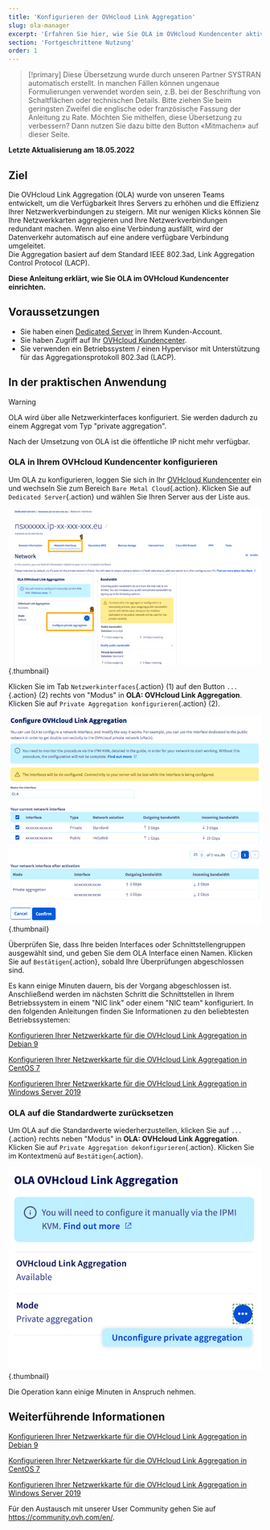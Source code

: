 ```yaml
---
title: 'Konfigurieren der OVHcloud Link Aggregation'
slug: ola-manager
excerpt: 'Erfahren Sie hier, wie Sie OLA im OVHcloud Kundencenter aktivieren'
section: 'Fortgeschrittene Nutzung'
order: 1
---
```


> [!primary]
> Diese Übersetzung wurde durch unseren Partner SYSTRAN automatisch erstellt. In manchen Fällen können ungenaue Formulierungen verwendet worden sein, z.B. bei der Beschriftung von Schaltflächen oder technischen Details. Bitte ziehen Sie beim geringsten Zweifel die englische oder französische Fassung der Anleitung zu Rate. Möchten Sie mithelfen, diese Übersetzung zu verbessern? Dann nutzen Sie dazu bitte den Button «Mitmachen» auf dieser Seite.
>

**Letzte Aktualisierung am 18.05.2022**

## Ziel

Die OVHcloud Link Aggregation (OLA) wurde von unseren Teams entwickelt, um die Verfügbarkeit Ihres Servers zu erhöhen und die Effizienz Ihrer Netzwerkverbindungen zu steigern. Mit nur wenigen Klicks können Sie Ihre Netzwerkkarten aggregieren und Ihre Netzwerkverbindungen redundant machen. Wenn also eine Verbindung ausfällt, wird der Datenverkehr automatisch auf eine andere verfügbare Verbindung umgeleitet.<br>
Die Aggregation basiert auf dem Standard IEEE 802.3ad, Link Aggregation Control Protocol (LACP).

**Diese Anleitung erklärt, wie Sie OLA im OVHcloud Kundencenter einrichten.**

## Voraussetzungen

- Sie haben einen [Dedicated Server](https://www.ovhcloud.com/de/bare-metal/) in Ihrem Kunden-Account.
- Sie haben Zugriff auf Ihr [OVHcloud Kundencenter](https://www.ovh.com/auth/?action=gotomanager&from=https://www.ovh.de/&ovhSubsidiary=de).
- Sie verwenden ein Betriebssystem / einen Hypervisor mit Unterstützung für das Aggregationsprotokoll 802.3ad (LACP).

## In der praktischen Anwendung

> [!warning]
>
> OLA wird über alle Netzwerkinterfaces konfiguriert. Sie werden dadurch zu einem Aggregat vom Typ "private aggregation".
>
> Nach der Umsetzung von OLA ist die öffentliche IP nicht mehr verfügbar.
>

### OLA in Ihrem OVHcloud Kundencenter konfigurieren

Um OLA zu konfigurieren, loggen Sie sich in Ihr [OVHcloud Kundencenter](https://www.ovh.com/auth/?action=gotomanager&from=https://www.ovh.de/&ovhSubsidiary=de) ein und wechseln Sie zum Bereich `Bare Metal Cloud`{.action}. Klicken Sie auf `Dedicated Server`{.action} und wählen Sie Ihren Server aus der Liste aus.

![network interfaces](images/network_interfaces2022.png){.thumbnail}

Klicken Sie im Tab `Netzwerkinterfaces`{.action} (1) auf den Button `...`{.action} (2) rechts von "Modus" in **OLA: OVHcloud Link Aggregation**. Klicken Sie auf `Private Aggregation konfigurieren`{.action} (2).

![select Interface](images/interface_select2021.png){.thumbnail}

Überprüfen Sie, dass Ihre beiden Interfaces oder Schnittstellengruppen ausgewählt sind, und geben Sie dem OLA Interface einen Namen. Klicken Sie auf `Bestätigen`{.action}, sobald Ihre Überprüfungen abgeschlossen sind.

Es kann einige Minuten dauern, bis der Vorgang abgeschlossen ist. Anschließend werden im nächsten Schritt die Schnittstellen in Ihrem Betriebssystem in einem "NIC link" oder einem "NIC team" konfiguriert. In den folgenden Anleitungen finden Sie Informationen zu den beliebtesten Betriebssystemen:

[Konfigurieren Ihrer Netzwerkkarte für die OVHcloud Link Aggregation in Debian 9](../ola-debian9/)

[Konfigurieren Ihrer Netzwerkkarte für die OVHcloud Link Aggregation in CentOS 7](../ola-centos7/)

[Konfigurieren Ihrer Netzwerkkarte für die OVHcloud Link Aggregation in Windows Server 2019](../ola-w2k19/)

### OLA auf die Standardwerte zurücksetzen

Um OLA auf die Standardwerte wiederherzustellen, klicken Sie auf `...`{.action} rechts neben "Modus" in **OLA: OVHcloud Link Aggregation**. Klicken Sie auf `Private Aggregation dekonfigurieren`{.action}. Klicken Sie im Kontextmenü auf `Bestätigen`{.action}.

![network interfaces](images/default_settings2021.png){.thumbnail}

Die Operation kann einige Minuten in Anspruch nehmen.

## Weiterführende Informationen

[Konfigurieren Ihrer Netzwerkkarte für die OVHcloud Link Aggregation in Debian 9](../ola-debian9/)

[Konfigurieren Ihrer Netzwerkkarte für die OVHcloud Link Aggregation in CentOS 7](../ola-centos7/)

[Konfigurieren Ihrer Netzwerkkarte für die OVHcloud Link Aggregation in Windows Server 2019](../ola-w2k19/)

Für den Austausch mit unserer User Community gehen Sie auf <https://community.ovh.com/en/>.
